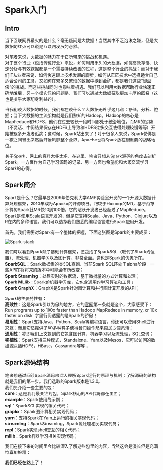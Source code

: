 # Spark入门

## Intro
当下互联网界最火的是什么？毫无疑问是大数据！当然其中不乏泡沫之嫌，但是大数据的红火可以说是互联网发展的必然。  

对笔者来说，大数据的魅力在于它所带来的挑战和机遇。  
对于整个行业（包括传统行业）来说，如何利用手头的大数据，如何高效存储、快速分析与有效挖掘都是一个需要持续改善的过程，这是整个行业的挑战；而对于我们IT从业者来说，如何快速跟上技术发展的脚步，如何从茫茫技术中选择适合自己适合公司的工具，又如何在繁多又繁琐的数据中挖到金矿，都是我们这些“键盘侠”的挑战。而这些挑战同时也意味着机遇。我们可以利用大数据帮助行业快速正确地发展，另一个很实际的问题是，我们可以通过大数据获取更加丰厚的回报（这也是关乎大家切身利益的）。  

当我们谈大数据的时候，我们都在谈什么？大数据无外乎这几点：存储，分析、挖掘；当下大数据的主流架构就是我们熟知的Hadoop。Hadoop的核心是MapReduce和HDFS，他们在过去较长一段时间都处于统治地位，而MR的劣势（不灵活、中间结果保存在HDFS上导致和HDFS过多交互使得处理较慢等等）开始被很多开发者诟病；这时候，Spark站出来了！对于很多人来说，Spark仿佛是一夜之间冒出来然后开始风靡整个业界。Apache也将Spark放在很重要的战略地位。  

关于Spark，网上的资料太多太多，在这里，笔者只想从Spark源码的角度去剖析Spark。一方面作为自己学习源码的记录，另一方面也希望能和大家交流学习Spark的心得。  

## Spark简介
Spark是什么？它最早是2009年伯克利大学AMP实验室开发的一个开源大数据计算处理框架，2010年成为Apache的开源项目。相较于Hadoop的MR，基于内存计算的Spark比MR快10到100倍。它的活跃开发者已经超过了MapReduce。Spark是使用Scala语言开发的，但是它支持Scala、Java、Python、Clojure以及R在内的多种语言。我们可以选择我们熟悉的编程语言进行Spark应用开发。  

首先，我们需要对Spark有一个整体的把握，下面这张图是Spark的主要成员：  

![Spark-stack](http://spark.apache.org/images/spark-stack.png)

我们可以看到Spark除了基础计算框架，还包括了SparkSQL（取代了Shark的位置）、流处理、机器学习以及图计算，非常全面。这也是Spark的优势所在。  
**SparkSQL**：Spark数据集的类SQL查询。当前Spark SQL还处于alpha阶段，一些API在将将来的版本中可能会有所改变；  
**Spark Steaming**：处理实时的数据流，基于微批量的方式计算和处理；  
**Spark MLlib**：Spark的机器学习库，它包含通用的学习算法和工具；  
**Spark GraphX**：GraphX是Spark针对图计算和并行图计算开发的API；  

Spark的主要特性有：  
**高效性**：这是Spark引以为傲的地方，它的[官网](https://spark.apache.org/)第一条就是这个，大家感受下：Run programs up to 100x faster than Hadoop MapReduce in memory, or 10x faster on disk. 字里行间透露的是Spark的骄傲！  
**易用性**：Spark支持Java、Python、Scala等编程语言，你还可以使用Shell进行交互；而且它还提供了80多种算子使得我们操作起来更加方便灵活；  
**通用性**：亦即我们上文提到的它包含图计算、机器学习以及流处理，SQL查询；  
**移植性**：Spark支持三种模式，Standalone、Yarn以及Mesos，它可以访问的数据源包括HDFS，HBase，Cassandra等等；  

## Spark源码结构
笔者想通过阅读Spark源码来深入理解Spark运行的原理与机制；了解源码的结构就是我们的第一步。我们选取的Spark版本是1.3.0。  
我们先介绍一些主要的包：  
**core**：这是我们最关注的包，Spark核心的API代码都在里面；  
**example**：Spark使用的示例；   
**sql**：SparkSQL实现的相关代码；  
**graphx**：Spark图计算相关实现代码；  
**yarn**：支持Spark在Yarn上运行的相关实现代码；  
**streaming**：SparkStreaming，Spark流处理相关实现代码；  
**repl**：Spark实现shell交互的相关代码；  
**mllib**：Spark机器学习相关实现代码；  

我们在接下来的时间里会比较深入了解这些包里的内容，当然这会是漫长但是充满惊喜的旅程；

**我们已经在路上了！**